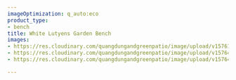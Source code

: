 ```yaml
---
imageOptimization: q_auto:eco
product_type:
- bench
title: White Lutyens Garden Bench
images:
- https://res.cloudinary.com/quangdungandgreenpatio/image/upload/v1576123836/posts/DSC07697_seqnuk.png
- https://res.cloudinary.com/quangdungandgreenpatio/image/upload/v1576465265/posts/DSC07702_urr0nt.png
- https://res.cloudinary.com/quangdungandgreenpatio/image/upload/v1576465265/posts/DSC07716_ep18xm.png

---
```

